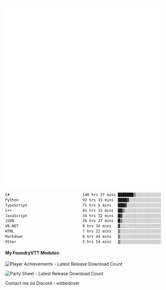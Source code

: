 
![](https://raw.githubusercontent.com/eddiedover/ghstats/master/generated/overview.svg)
![](https://raw.githubusercontent.com/eddiedover/ghstats/master/generated/languages.svg)

<!--START_SECTION:waka-->

```txt
C#                                 140 hrs 37 mins ███████▒░░░░░░░░░░░░░░░░░   29.44 %
Python                             92 hrs 15 mins  ████▓░░░░░░░░░░░░░░░░░░░░   19.32 %
TypeScript                         71 hrs 5 mins   ███▓░░░░░░░░░░░░░░░░░░░░░   14.88 %
C++                                41 hrs 31 mins  ██▒░░░░░░░░░░░░░░░░░░░░░░   08.69 %
JavaScript                         34 hrs 32 mins  █▓░░░░░░░░░░░░░░░░░░░░░░░   07.23 %
JSON                               26 hrs 27 mins  █▒░░░░░░░░░░░░░░░░░░░░░░░   05.54 %
VB.NET                             9 hrs 34 mins   ▓░░░░░░░░░░░░░░░░░░░░░░░░   02.00 %
HTML                               7 hrs 22 mins   ▒░░░░░░░░░░░░░░░░░░░░░░░░   01.54 %
Markdown                           6 hrs 44 mins   ▒░░░░░░░░░░░░░░░░░░░░░░░░   01.41 %
Other                              5 hrs 54 mins   ▒░░░░░░░░░░░░░░░░░░░░░░░░   01.24 %
```

<!--END_SECTION:waka-->

#### My FoundryVTT Modules:

  ![Player Achievements - Latest Release Download Count](https://img.shields.io/badge/dynamic/json?label=Player%20Achievements%20-%20Downloads@latest&query=assets%5B1%5D.download_count&url=https%3A%2F%2Fapi.github.com%2Frepos%2FEddieDover%2Ffvtt-player-achievements%2Freleases%2Flatest)

  ![Party Sheet - Latest Release Download Count](https://img.shields.io/badge/dynamic/json?label=Party%20Sheet%20-%20Downloads@latest&query=assets%5B1%5D.download_count&url=https%3A%2F%2Fapi.github.com%2Frepos%2FEddieDover%2Ffvtt-party-sheet%2Freleases%2Flatest)

<a rel="me" href="https://techhub.social/@EddieDover"></a>

Contact me on Discord - eddiedover
